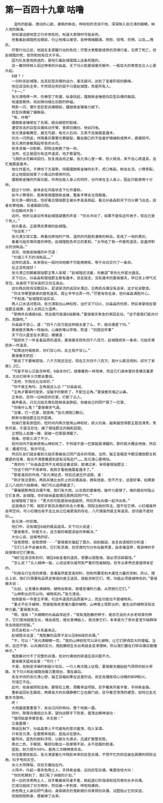 # 第一百四十九章 咕噜
        温热的脏器，搏动的心脏，凄艳的鲜血，哗啦啦的流淌于地，深深映入张元清的眼睛，映入他的脑海。
       他知道这趟地宫之行非常危险，知道大家随时可能会死。
       但看着赵城隍死在眼前，仍让他难以接受，各种情绪翻涌，愤怒、惊愕、恐惧，以及……愧疚。
       尽管行动之前，他就反复提醒行动的危险；尽管大家都是成熟的灵境行者，见惯了死亡，但赵城隍的死，依然和他有巨大干系。
       因为队友是他挑选的，是他引着赵城隍踏上这条死路的。
       这一幕同样映入回过神来的孙淼淼、天下归火和夏侯傲天眼中，一股巨大的寒意在众人心里升起。
       6级？！
       一剑秒杀赵城隍，这具巨型兵俑的战力，毫无疑问，达到了圣者阶段的巅峰。
       但应该没到主宰，不然现在死的就不只是赵城隍，而是所有人。
       “十一。”
       张元清咆哮一声，仿佛受了刺激，纵身跃起，擂鼓紫金锤砸向巨型兵俑的脑袋。
       他速度极快，宛如弹动强壮后肢的蚱蜢。
       残影一闪，便扑至巨型兵俑眼前，擂鼓紫金锤奋力砸下。
       巨型兵俑偏了偏脑袋。
       “嘭，咔嚓”
       擂鼓紫金锤砸在了右肩，砸出细密的裂缝.
       遭受攻击的巨型兵俑挥动手臂，青铜剑横扫，快如闪电。
       张元清身躯腾空，避无可避，电光火石间，又来不及施展星遁术。
       剑光一闪而逝，伴随着灰蒙蒙光晕破裂，戴在胸口的不屈者护镜被削成两半，直接损坏。
       张元清的身躯溅起夸张的水花。
       他本该被一剑斩断，阴阳法袍救了他一命。
       当然，也正是因为有这件道具，他才敢冒险。
       飞溅的水花瞬间回归，恢复成血肉之躯，张元清心里一寒，怒火顿消，来不及心疼道具，连忙施展星遁术。
       他化作星光，于牌坊下方凝聚，持握擂鼓紫金锤的右手，虎口龟裂，鲜血长流，小臂骨裂。
       这让他提前结束了小南瓜的使用时间。
       擂鼓紫金锤的共振功能，作用在敌人身上的同时，也作用在主人身上，因此只能使用十分钟。
       超过十分钟，身体会在共振状态下化作齑粉。
       如今小臂骨折，若再使用擂鼓紫金锤，整条手臂会当场报废。
       张元清一眼扫去，恰好看见银瑶郡主被长矛高高挑起，看见孙淼淼和天下归火横飞出去，前者右臂扭曲，后者胸部凹陷。
       队伍瞬间大败！
       这时，他听见身后传来赵城隍凝重的声音：“你太冲动了，如果不是有这件袍子，现在已是个死人。”
       扭头看去，正是黑衣黑裤的赵城隍。
       “你没死？”
       张元清又惊又喜，再看向原地的尸体，温热的内脏和凄艳的鲜血，变成了一地的黑灰。
       看着元始天尊欣喜的神色，赵城隍脸色罕见的柔和，“太爷给了我一件替死道具，巫蛊师职业的消耗品。”
       说完，他面皮抽搐的补充道：
       “价值三千万的消耗品……”
       这样的道具，未来很长一段时间他都不可能再拥有，等于白白交代了一条命。
       反正没死就好！
       张元清立刻朝着银瑶郡主等人高喊：“赵城隍还活着，先撤退”率先化作星光遁走。
       天下归火、孙淼淼和银瑶郡主都有遁术，说走就走，没有遁术的夏侯傲天，早已背上喷气式背包，纵身跃下百米高的汉白玉高台。
       这伙残兵败将没敢回头，屁滚尿流的逃回水潭边，见两具兵俑没有追来，这才驻足歇息。
       “你太爷哪里搞来的替死道具，我让爷爷也弄一件。”尽管有伤在身，但孙淼淼满脸开心。
       “不知道。”赵城隍实话实说。
       两人口水话对答间，张元清取出山神权杖，治疗天下归火、孙淼淼的伤势，然后单掌按在银瑶郡主肩膀，渡入太阴之力温养。
       “那两件兵俑是6级，而且极可能是6级巅峰。”夏侯傲天焦急的来回走动，“这不是我们能对付的，跑路吧。”
       孙淼淼不甘心，道：“四千八百万就这样砸水里了么，不，砸兵俑里了吗。”
       夏侯傲天嘴角一阵抽动，心痛到难以呼吸，怒道：“别提这件事”
       天下归火盘坐在水潭边，缓缓道：
       “我损失了一件圣者品质的道具，夏侯傲天损失四千八百万，赵城隍损失一条命，元始天尊损失一件道具.
       “如果这时候放弃，你们甘心吗，反正我不甘心。”
       夏侯傲天抓狂：
       “都说了不要再提钱，八千万我还没还，现在又欠四千八百万，我什么都没得到，却欠了家族1.2亿。
       “可是不甘心又能怎样呢，6级杀你们，就像屠狗一样简单，而且它们身体里的息壤含量更高，无论打碎多少次都会重组。
       “走吧，欠钱总比没命好。”
       “你不是主角吗，主角就这么怂？”孙淼淼说。
       “主角才要审时度势，没脑子的都死了，不配当主角。”夏侯傲天嗤之以鼻。
       正争执，忽然一记响亮的巴掌，打断了众人。
       循声看去，只见元始天尊右脸颊高高肿起，他被自己的阴尸扇了一巴掌。
       “你搞什么鬼？”夏侯傲天气道。
       “没事，打一巴掌，提提神。”张元清随口敷衍。
       默默与银瑶郡主拉开距离。
       他挨打是有原因的，短时间内两次使用山神权杖，欲火灼身，越来越觉得郡主眉目清秀，秀色可餐，于是没忍住，摸了银瑶郡主的胸和屁股。
       正想贴上去蹭一蹭，就被一巴掌扇清醒了。
       很痛，但欲火消了不少。
       短时间内不能再使用山神权杖了，不然就不是一巴掌能扇清醒的，那时我大概会用强，然后说：魔君可往，我亦可往。
       然后队友们就会看到元始天尊被自己阴尸追杀的场面，当然，猫王音箱至今都没播放郡主和魔君的往事，我也不清楚魔君到底有没有赶尸…….张元清心里嘀咕。
       “真的吗？”孙淼淼显然不太相信这番说辞，她凑过来，审视着银瑶郡主：
       “你这个阴尸不简单呀，我刚才看她施展星遁术了。”
       “那是道具的作用。”张元清扯谎，然后迅速岔开话题，道：
       “刚才我注意到，两具兵俑比台阶上的兵俑高级，拥有技能，但不齐全，这是好事，如果是正儿八经的六级巅峰，咱们可以选择撤退了。
       “要摧毁那两具兵俑不难，我们有大炮，以及我的雷暴炮，破坏力是够了，难的是如何阻止它们复原。赵城隍，你的收纳盒能镇压那两具阴尸吗。”
       赵城隍摇了摇头：“更大的可能是收纳盒破损，然后所有兵俑一起冲出来。”
       这就难办了啊，就刚才那具兵俑的攻击力来看，阴阳法袍的阵法，困不住它俩，小红帽虽然自带空间，可小红帽也收不走比自己位格更高的存在，八尺镜虽然是主宰道具，但功能不是封印……
       张元清一时犯难。
       他们中，没有镇压6级的极品道具。天下归火说道：
       “夏侯傲天，你是方士，这方面的难题该由你来解决。”
       大伙心说，这锅甩的好。
       “容我想想，容我想想····”夏侯傲天皱起了眉头，拍到脑袋，自言自语般的分析道：
       “它们几乎不会被杀死，它们有灵魂，但灵魂均匀分布在躯壳里，由息壤温养，夜游神的手段很难对它们奏效。
       “咱们应该没有封印、镇压6级圣者的道具，想要以弱胜强，就必须另辟蹊径。”
       “怎么说？”众人精神一振，心说这家伙虽然有严重的性格缺陷，但专业素养还是值得肯定的。
       “利用五行生克的原理，息壤虽然是至高材料，但依然要受到木属性力量的克制，所以，理论上说，我们只需要有品质足够高的兽王道具，就能克制它们，嗯，功能必须是植物系的。”夏侯傲天说：
       “比如，让息壤长满植物，植物会吸收、吞噬息壤的力量，从而弱化它们。”
       “山神职业的可以吗，植物系的。”张元清说。
       他倒是有一件兽王手镯，可这件道具的品质属中上，而且功能也不是植物系。
       “重点不在于植物，而是能吸收息壤力量的植物，山神是土怪职业的，催生出的植物没有这种力量。”夏侯傲天说。
       “啊，我有！”大眼睛的孙淼淼举起手，“我有鬼脸藤的种子，是百花会的大长老培育的种子，它们落地就能生长，嗜血成性，擅长束缚敌人，我兑换它们，本来是为了弥补星官欠缺群体攻击技能的短板。”
       百花会和太一门关系最亲近。
       赵城隍淡淡道：“鬼脸藤的品质不足以压制6级的兵俑。”
       “不，可以！”张元清眼睛一亮，“我的山神权杖可以异化植物，让它们获得巨大的增幅，当然，这还不够，以兵俑的实力，鬼脸藤刚生长出来就会变清理掉。所以我们要在打碎兵俑后散播种子。”
       鬼脸藤对付不了完整的兵俑，但对付满地的碎渣应该问题不大。
       夏侯傲天猛地击掌：“可行！”
       于是，在制定详细的制敌计划后，一行人再次踏上征程，夏侯傲天雄赳赳气昂昂的前头带路，天下归火和赵城隍抬着沉重炮台，落在最后。
       走在中间的张元清心想，猫王音箱如果在这里的话，肯定会播放惊心动魄的BGM助兴。
       可惜它不在。
       此时，他身披阴阳法袍，脚穿后土靴，颈戴幸运项链、双手戴疾风者手套，手持紫金盾。
       重新返回长生殿前，两尊高大的兵俑静静伫立在殿门前，驻守着空荡荡的寝宫，如同过去无数岁月那样。
       咚！
       大炮基座重重落下，发出沉闷的响动，整个地面一震。
       同时，那尊兵俑扭过头来，望向这群手下败家，震荡出精神波动：
       “擅闯始皇帝寝宫者，杀无赦！”
       又是震慑！
       等级压制下，孙淼淼等人不可避免的意识震荡，陷入呆滞。
       只有张元清，在震慑来临前，屈指点在额头。
       霍然间，蓝色的颜料浮现，以额头为源点，迅速扩散整张脸。
       黑白二色，于眼部、嘴部勾勒出一张桀骜不驯，永不屈服的脸谱。
       蓝脸，耐力提升50％，豁免三次精神类攻击。
       抗住震慑技能后，张元清望着化作残影奔来的巨型兵俑，不慌不忙的抓住披在肩膀的阴阳法袍，抖手甩向天空。
       水火大阵降临，将双方攘括在内。
       火阵中，升起一尊赤色陶土人，手持紫金盾，迎向巨型兵俑，嘴里哇哇大叫：
       “你的死期到了，我们有了详细的计划。”
       另一边的漆黑陶土人，双手戴着疾风者手套，掀起虚幻的海浪和狂风卷向长矛兵俑。
       它成功抵挡了对方两秒，然后被一矛刺穿，哗啦啦爆碎。
       赤色陶土人身后阴气涌动，身穿嫁衣的鬼新娘扑向青铜剑兵俑，试图阻止它的突进。
       但她刚刚附身，便被弹了出来。